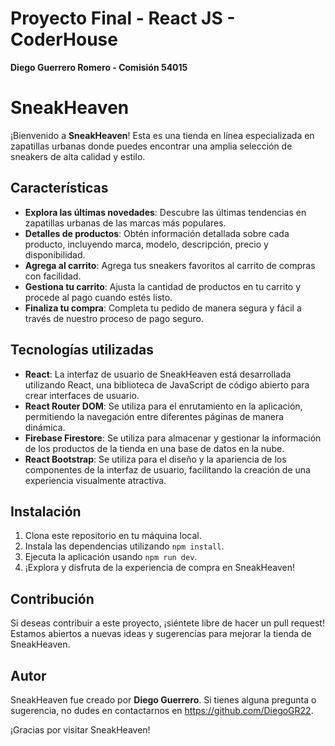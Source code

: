# Proyecto Final - React JS - CoderHouse

**Diego Guerrero Romero - Comisión 54015**

# SneakHeaven

¡Bienvenido a **SneakHeaven**! Esta es una tienda en línea especializada en zapatillas urbanas donde puedes encontrar una amplia selección de sneakers de alta calidad y estilo.

## Características

- **Explora las últimas novedades**: Descubre las últimas tendencias en zapatillas urbanas de las marcas más populares.
- **Detalles de productos**: Obtén información detallada sobre cada producto, incluyendo marca, modelo, descripción, precio y disponibilidad.
- **Agrega al carrito**: Agrega tus sneakers favoritos al carrito de compras con facilidad.
- **Gestiona tu carrito**: Ajusta la cantidad de productos en tu carrito y procede al pago cuando estés listo.
- **Finaliza tu compra**: Completa tu pedido de manera segura y fácil a través de nuestro proceso de pago seguro.

## Tecnologías utilizadas

- **React**: La interfaz de usuario de SneakHeaven está desarrollada utilizando React, una biblioteca de JavaScript de código abierto para crear interfaces de usuario.
- **React Router DOM**: Se utiliza para el enrutamiento en la aplicación, permitiendo la navegación entre diferentes páginas de manera dinámica.
- **Firebase Firestore**: Se utiliza para almacenar y gestionar la información de los productos de la tienda en una base de datos en la nube.
- **React Bootstrap**: Se utiliza para el diseño y la apariencia de los componentes de la interfaz de usuario, facilitando la creación de una experiencia visualmente atractiva.

## Instalación

1. Clona este repositorio en tu máquina local.
2. Instala las dependencias utilizando `npm install`.
3. Ejecuta la aplicación usando `npm run dev`.
4. ¡Explora y disfruta de la experiencia de compra en SneakHeaven!

## Contribución

Si deseas contribuir a este proyecto, ¡siéntete libre de hacer un pull request! Estamos abiertos a nuevas ideas y sugerencias para mejorar la tienda de SneakHeaven.

## Autor

SneakHeaven fue creado por **Diego Guerrero**. Si tienes alguna pregunta o sugerencia, no dudes en contactarnos en https://github.com/DiegoGR22.

¡Gracias por visitar SneakHeaven!
